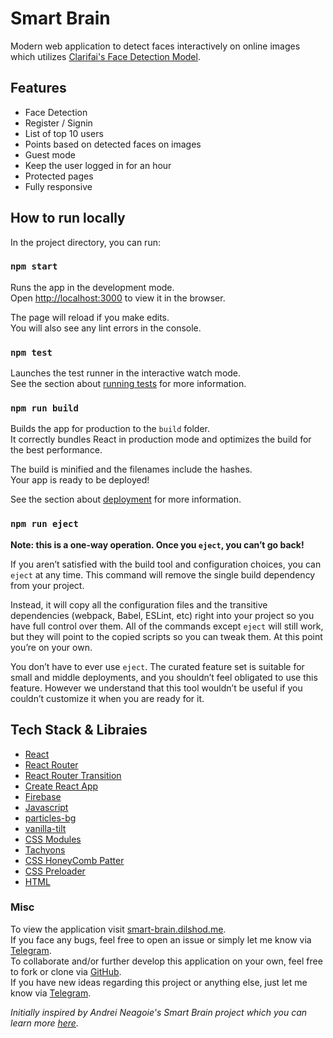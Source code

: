 # Smart Brain
Modern web application to detect faces interactively on online images which utilizes [Clarifai's Face Detection Model](https://www.clarifai.com/).

## Features
- Face Detection
- Register / Signin
- List of top 10 users
- Points based on detected faces on images
- Guest mode
- Keep the user logged in for an hour
- Protected pages
- Fully responsive

## How to run locally

In the project directory, you can run:

### `npm start`

Runs the app in the development mode.\
Open [http://localhost:3000](http://localhost:3000) to view it in the browser.

The page will reload if you make edits.\
You will also see any lint errors in the console.

### `npm test`

Launches the test runner in the interactive watch mode.\
See the section about [running tests](https://facebook.github.io/create-react-app/docs/running-tests) for more information.

### `npm run build`

Builds the app for production to the `build` folder.\
It correctly bundles React in production mode and optimizes the build for the best performance.

The build is minified and the filenames include the hashes.\
Your app is ready to be deployed!

See the section about [deployment](https://facebook.github.io/create-react-app/docs/deployment) for more information.

### `npm run eject`

**Note: this is a one-way operation. Once you `eject`, you can’t go back!**

If you aren’t satisfied with the build tool and configuration choices, you can `eject` at any time. This command will remove the single build dependency from your project.

Instead, it will copy all the configuration files and the transitive dependencies (webpack, Babel, ESLint, etc) right into your project so you have full control over them. All of the commands except `eject` will still work, but they will point to the copied scripts so you can tweak them. At this point you’re on your own.

You don’t have to ever use `eject`. The curated feature set is suitable for small and middle deployments, and you shouldn’t feel obligated to use this feature. However we understand that this tool wouldn’t be useful if you couldn’t customize it when you are ready for it.

## Tech Stack & Libraies

- [React](https://reactjs.org/)
- [React Router](https://reactrouter.com/)
- [React Router Transition](https://maisano.github.io/react-router-transition/)
- [Create React App](https://facebook.github.io/create-react-app/docs/getting-started)
- [Firebase](https://firebase.google.com/)
- [Javascript](https://www.javascript.com/)
- [particles-bg](https://github.com/lindelof/particles-bg)
- [vanilla-tilt](https://github.com/micku7zu/vanilla-tilt.js#readme)
- [CSS Modules](https://create-react-app.dev/docs/adding-a-css-modules-stylesheet/)
- [Tachyons](https://tachyons.io/)
- [CSS HoneyComb Patter](https://projects.verou.me/css3patterns/)
- [CSS Preloader](https://projects.lukehaas.me/css-loaders/)
- [HTML](https://developer.mozilla.org/en-US/docs/Web/HTML)

### Misc
To view the application visit [smart-brain.dilshod.me](https://smart-brain.dilshod.me/). \
If you face any bugs, feel free to open an issue or simply let me know via [Telegram](https://t.me/dilshodwiut). \
To collaborate and/or further develop this application on your own, feel free to fork or clone via [GitHub](https://github.com/dilshodwiut/smart-brain/). \
If you have new ideas regarding this project or anything else, just let me know via [Telegram](https://t.me/dilshodwiut).

*Initially inspired by Andrei Neagoie's Smart Brain project which you can learn more [here](https://www.udemy.com/course/the-complete-web-developer-zero-to-mastery/).*
